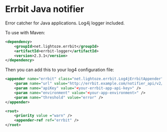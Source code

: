 Errbit Java notifier
===========

Error catcher for Java applications. Log4j logger included.

To use with Maven:
```xml
<dependency>
    <groupId>net.lightoze.errbit</groupId>
    <artifactId>errbit-logger</artifactId>
    <version>2.3.1</version>
</dependency>
```

Then you can add this to your log4 configuration file:

```xml
<appender name="errbit" class="net.lightoze.errbit.Log4jErrbitAppender">
    <param name="url" value="http://errbit.example.com/notifier_api/v2/notices" />
    <param name="apiKey" value="<your-errbit-app-api-key>" />
    <param name="environment" value="<your-app-environment>" />
    <param name="threshold" value="error" />
</appender>

<root>
    <priority value ="warn" />
    <appender-ref ref="errbit" />
</root>
```
